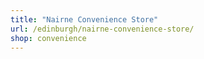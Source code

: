 ```yaml
---
title: "Nairne Convenience Store"
url: /edinburgh/nairne-convenience-store/
shop: convenience
---
```

